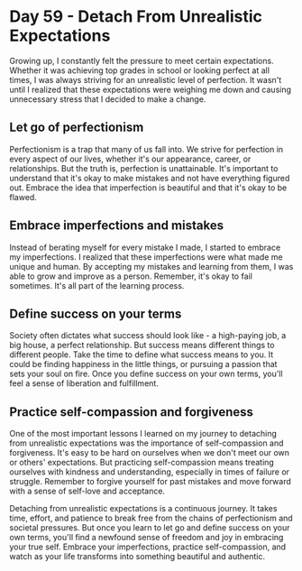 # Day 59 - Detach From Unrealistic Expectations

Growing up, I constantly felt the pressure to meet certain expectations. Whether it was achieving top grades in school
or looking perfect at all times, I was always striving for an unrealistic level of perfection. It wasn't until I
realized that these expectations were weighing me down and causing unnecessary stress that I decided to make a change.

## Let go of perfectionism

Perfectionism is a trap that many of us fall into. We strive for perfection in every aspect of our lives, whether it's
our appearance, career, or relationships. But the truth is, perfection is unattainable. It's important to understand
that it's okay to make mistakes and not have everything figured out. Embrace the idea that imperfection is beautiful and
that it's okay to be flawed.

## Embrace imperfections and mistakes

Instead of berating myself for every mistake I made, I started to embrace my imperfections. I realized that these
imperfections were what made me unique and human. By accepting my mistakes and learning from them, I was able to grow
and improve as a person. Remember, it's okay to fail sometimes. It's all part of the learning process.

## Define success on your terms

Society often dictates what success should look like - a high-paying job, a big house, a perfect relationship. But
success means different things to different people. Take the time to define what success means to you. It could be
finding happiness in the little things, or pursuing a passion that sets your soul on fire. Once you define success on
your own terms, you'll feel a sense of liberation and fulfillment.

## Practice self-compassion and forgiveness

One of the most important lessons I learned on my journey to detaching from unrealistic expectations was the importance
of self-compassion and forgiveness. It's easy to be hard on ourselves when we don't meet our own or others'
expectations. But practicing self-compassion means treating ourselves with kindness and understanding, especially in
times of failure or struggle. Remember to forgive yourself for past mistakes and move forward with a sense of self-love
and acceptance.

Detaching from unrealistic expectations is a continuous journey. It takes time, effort, and patience to break free from
the chains of perfectionism and societal pressures. But once you learn to let go and define success on your own terms,
you'll find a newfound sense of freedom and joy in embracing your true self. Embrace your imperfections, practice
self-compassion, and watch as your life transforms into something beautiful and authentic.

